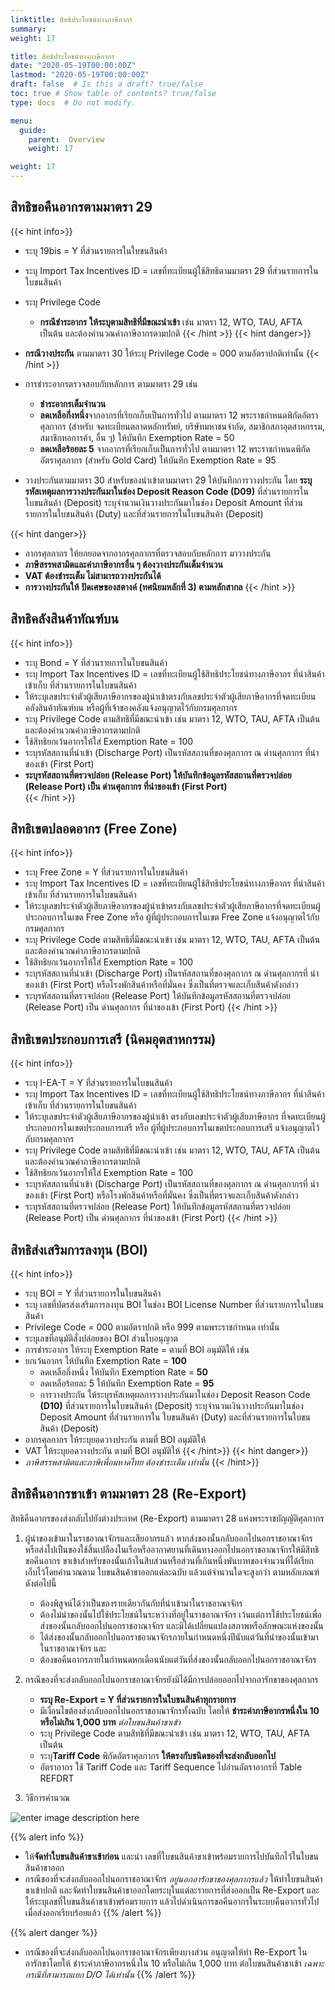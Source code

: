 ```yaml
---
linktitle: สิทธิประโยชน์ทางภาษีอากร
summary: 
weight: 17

title: สิทธิประโยชน์ทางภาษีอากร
date: "2020-05-19T00:00:00Z"
lastmod: "2020-05-19T00:00:00Z"
draft: false  # Is this a draft? true/false
toc: true # Show table of contents? true/false
type: docs  # Do not modify.

menu:
  guide:
    parent:  Overview
    weight: 17

weight: 17
---
```



## สิทธิขอคืนอากรตามมาตรา 29

{{< hint info>}}
- ระบุ 19bis = Y ที่ส่วนรายการในใบขนสินค้า
- ระบุ Import Tax Incentives ID = เลขที่ทะเบียนผู้ใช้สิทธิตามมาตรา 29 ที่ส่วนรายการในใบขนสินค้า
- ระบุ Privilege Code 
	- **กรณีชำระอากร** **ให้ระบุตามสิทธิที่มีขณะนำเข้า** เช่น มาตรา 12, WTO, TAU, AFTA  
เป็นต้น และต้องคำนวณค่าภาษีอากรตามปกติ
{{< /hint >}}
{{< hint danger>}}
- **กรณีวางประกัน** ตามมาตรา 30  ให้ระบุ Privilege Code = 000 ตามอัตราปกติเท่านั้น
{{< /hint >}}

- การชำระอากรตรวจสอบกับหลักการ ตามมาตรา 29 เช่น
   - **ชำระอากรเต็มจำนวน** 
   - **ลดเหลือกึ่งหนึ่ง**จากอากรที่เรียกเก็บเป็นการทั่วไป ตามมาตรา 12 พระราชกำหนดพิกัดอัตราศุลกากร (สำหรับ จดทะเบียนตลาดหลักทรัพย์, บริษัทมหาชนจำกัด, สมาชิกสภาอุตสาหกรรม, สมาชิกหอการค้า, อื่น ๆ) ให้บันทึก Exemption Rate = 50 
   -  **ลดเหลือร้อยละ 5** จากอากรที่เรียกเก็บเป็นการทั่วไป ตามมาตรา 12 พระราชกำหนดพิกัดอัตราศุลกากร (สำหรับ Gold Card) ให้บันทึก Exemption Rate = 95 
- วางประกันตามมาตรา 30 สำหรับของนำเข้าตามมาตรา 29  ให้บันทึกการวางประกัน โดย **ระบุรหัสเหตุผลการวางประกันมาในช่อง Deposit Reason Code (D09)**  ที่ส่วนรายการในใบขนสินค้า (Deposit)  ระบุจำนวนเงินวางประกันมาในช่อง Deposit Amount ที่ส่วนรายการในใบขนสินค้า (Duty) และที่ส่วนรายการในใบขนสินค้า (Deposit)

{{< hint danger>}}
   - อากรศุลกากร ให้ยกยอดจากอากรศุลกากรที่ตรวจสอบกับหลักการ มาวางประกัน
   - **ภาษีสรรพสามิตและค่าภาษีอากรอื่น ๆ ต้องวางประกันเต็มจำนวน**
   -  **VAT ต้องชำระเต็ม ไม่สามารถวางประกันได้**
   - **การวางประกันให้** **ปัดเศษของสตางค์ (ทศนิยมหลักที่ 3) ตามหลักสากล**
 {{< /hint >}}

## สิทธิคลังสินค้าทัณฑ์บน

{{< hint info>}}
 - ระบุ Bond = Y ที่ส่วนรายการในใบขนสินค้า
 - ระบุ Import Tax Incentives ID = เลขที่ทะเบียนผู้ใช้สิทธิประโยชน์ทางภาษีอากร ที่นำสินค้า
เข้าเก็บ ที่ส่วนรายการในใบขนสินค้า
 - ให้ระบุเลขประจำตัวผู้เสียภาษีอากรของผู้นำเข้าตรงกับเลขประจำตัวผู้เสียภาษีอากรที่จดทะเบียนคลังสินค้าทัณฑ์บน หรือผู้ที่เจ้าของคลังแจ้งอนุญาตไว้กับกรมศุลกากร
 - ระบุ Privilege Code ตามสิทธิที่มีขณะนำเข้า เช่น มาตรา 12, WTO, TAU, AFTA เป็นต้น และต้องคำนวณค่าภาษีอากรตามปกติ
 - ใช้สิทธิยกเว้นอากรให้ใส่ Exemption Rate = 100
 - ระบุรหัสสถานที่นำเข้า (Discharge Port) เป็นรหัสสถานที่ของศุลกากร ณ ด่านศุลกากร ที่นำของเข้า (First Port)
 - **ระบุรหัสสถานที่ตรวจปล่อย (Release Port) ให้บันทึกข้อมูลรหัสสถานที่ตรวจปล่อย (Release Port) เป็น ด่านศุลกากร ที่นำของเข้า (First Port)**  
{{< /hint >}}

## สิทธิเขตปลอดอากร (Free Zone)

{{< hint info>}}
 - ระบุ Free Zone = Y ที่ส่วนรายการในใบขนสินค้า
 - ระบุ Import Tax Incentives ID = เลขที่ทะเบียนผู้ใช้สิทธิประโยชน์ทางภาษีอากร ที่นำสินค้า
เข้าเก็บ ที่ส่วนรายการในใบขนสินค้า
 - ให้ระบุเลขประจำตัวผู้เสียภาษีอากรของผู้นำเข้าตรงกับเลขประจำตัวผู้เสียภาษีอากรที่จดทะเบียนผู้ประกอบการในเขต Free Zone หรือ ผู้ที่ผู้ประกอบการในเขต Free Zone แจ้งอนุญาตไว้กับกรมศุลกากร
 - ระบุ Privilege Code ตามสิทธิที่มีขณะนำเข้า เช่น มาตรา 12, WTO, TAU, AFTA เป็นต้น และต้องคำนวณค่าภาษีอากรตามปกติ
 - ใช้สิทธิยกเว้นอากรให้ใส่ Exemption Rate = 100
 - ระบุรหัสสถานที่นำเข้า (Discharge Port) เป็นรหัสสถานที่ของศุลกากร ณ ด่านศุลกากรที่
นำของเข้า (First Port) หรือโรงพักสินค้าหรือที่มั่นคง ซึ่งเป็นที่ตรวจและเก็บสินค้าดังกล่าว
 - ระบุรหัสสถานที่ตรวจปล่อย (Release Port) ให้บันทึกข้อมูลรหัสสถานที่ตรวจปล่อย (Release Port) เป็น ด่านศุลกากร ที่นำของเข้า (First Port)
  {{< /hint >}}

## สิทธิเขตประกอบการเสรี (นิคมอุตสาหกรรม)

{{< hint info>}}
 - ระบุ I-EA-T = Y ที่ส่วนรายการในใบขนสินค้า
 - ระบุ Import Tax Incentives ID = เลขที่ทะเบียนผู้ใช้สิทธิประโยชน์ทางภาษีอากร ที่นำสินค้า
เข้าเก็บ ที่ส่วนรายการในใบขนสินค้า
 - ให้ระบุเลขประจำตัวผู้เสียภาษีอากรของผู้นำเข้า ตรงกับเลขประจำตัวผู้เสียภาษีอากร ที่จดทะเบียนผู้ประกอบการในเขตประกอบการเสรี หรือ ผู้ที่ผู้ประกอบการในเขตประกอบการเสรี แจ้งอนุญาตไว้กับกรมศุลกากร
 - ระบุ Privilege Code ตามสิทธิที่มีขณะนำเข้า เช่น มาตรา 12, WTO, TAU, AFTA เป็นต้น และต้องคำนวณค่าภาษีอากรตามปกติ
 - ใช้สิทธิยกเว้นอากรให้ใส่ Exemption Rate = 100
 - ระบุรหัสสถานที่นำเข้า (Discharge Port) เป็นรหัสสถานที่ของศุลกากร ณ ด่านศุลกากรที่
นำของเข้า (First Port) หรือโรงพักสินค้าหรือที่มั่นคง ซึ่งเป็นที่ตรวจและเก็บสินค้าดังกล่าว
 - ระบุรหัสสถานที่ตรวจปล่อย (Release Port) ให้บันทึกข้อมูลรหัสสถานที่ตรวจปล่อย (Release Port) เป็น ด่านศุลกากร ที่นำของเข้า (First Port)
 {{< /hint >}}

## สิทธิส่งเสริมการลงทุน (BOI)

{{< hint info>}}
- ระบุ BOI = Y ที่ส่วนรายการในใบขนสินค้า
- ระบุ เลขที่บัตรส่งเสริมการลงทุน BOI ในช่อง BOI License Number ที่ส่วนรายการในใบขนสินค้า
- Privilege Code = 000 ตามอัตราปกติ หรือ 999 ตามพระราชกำหนด เท่านั้น
- ระบุเลขที่อนุมัติสั่งปล่อยของ BOI ส่วนใบอนุญาต 
- การชำระอากร ให้ระบุ Exemption Rate = ตามที่ BOI อนุมัติให้ เช่น
- ยกเว้นอากร ให้บันทึก Exemption Rate = **100**
	- ลดเหลือกึ่งหนึ่ง ให้บันทึก Exemption Rate = **50** 
	- ลดเหลือร้อยละ 5 ให้บันทึก Exemption Rate = **95**
	- การวางประกัน ให้ระบุรหัสเหตุผลการวางประกันมาในช่อง Deposit Reason Code **(D10)** ที่ส่วนรายการในใบขนสินค้า (Deposit)  ระบุจำนวนเงินวางประกันมาในช่อง Deposit Amount ที่ส่วนรายการใน  ใบขนสินค้า (Duty) และที่ส่วนรายการในใบขนสินค้า (Deposit)
- อากรศุลกากร ให้ระบุยอดวางประกัน ตามที่ BOI อนุมัติให้ 
- VAT ให้ระบุยอดวางประกัน ตามที่ BOI อนุมัติให้
{{< /hint>}}
{{< hint danger>}}
-  *ภาษีสรรพสามิตและภาษีเพื่อมหาดไทย ต้องชำระเต็ม เท่านั้น*
{{< /hint>}}

 
## สิทธิคืนอากรขาเข้า ตามมาตรา 28  (Re-Export)

สิทธิคืนอากรของส่งกลับไปยังต่างประเทศ (Re-Export) ตามมาตรา  28 แห่งพระราชบัญญัติศุลกากร 

1. ผู้นำของเข้ามาในราชอาณาจักรและเสียอากรแล้ว หากส่งของนั้นกลับออกไปนอกราชอาณาจักร หรือส่งไปเป็นของใช้สิ้นเปลืองในเรือหรืออากาศยานที่เดินทางออกไปนอกราชอาณาจักรให้มีสิทธิขอคืนอากร
ขาเข้าสำหรับของนั้นเก้าในสิบส่วนหรือส่วนที่เกินหนึ่งพันบาทของจำนวนที่ได้เรียกเก็บไว้โดยคำนวณตาม
ใบขนสินค้าขาออกแต่ละฉบับ แล้วแต่จำนวนใดจะสูงกว่า ตามหลักเกณฑ์ดังต่อไปนี้
	- ต้องพิสูจน์ได้ว่าเป็นของรายเดียวกันกับที่นำเข้ามาในราชอาณาจักร
	- ต้องไม่นำของนั้นไปใช้ประโยชน์ในระหว่างที่อยู่ในราชอาณาจักร เว้นแต่การใช้ประโยชน์เพื่อส่งของนั้นกลับออกไปนอกราชอาณาจักร และมิได้เปลี่ยนแปลงสภาพหรือลักษณะแห่งของนั้น
	- ได้ส่งของนั้นกลับออกไปนอกราชอาณาจักรภายในกำหนดหนึ่งปีนับแต่วันที่นำของนั้นเข้ามาในราชอาณาจักร และ
	- ต้องขอคืนอากรภายในกำหนดหกเดือนนับแต่วันที่ส่งของนั้นกลับออกไปนอกราชอาณาจักร
2. กรณีของที่จะส่งกลับออกไปนอกราชอาณาจักรยังมิได้มีการปล่อยออกไปจากอารักขาของศุลกากร 
	- **ระบุ Re-Export  = Y ที่ส่วนรายการในใบขนสินค้าทุกรายการ**
	- มีเงื่อนไขต้องส่งกลับออกไปนอกราชอาณาจักรทั้งฉบับ โดยให้ **ชำระค่าภาษีอากรหนึ่งใน 10 หรือไม่เกิน 1,000 บาท** _ต่อใบขนสินค้าขาเข้า_
	- ระบุ Privilege Code ตามสิทธิที่มีขณะนำเข้า เช่น มาตรา 12, WTO, TAU, AFTA เป็นต้น
	- ระบุ**Tariff Code** พิกัดอัตราศุลกากร **ให้ตรงกับชนิดของที่จะส่งกลับออกไป**
	- อัตราอากร ใช้ Tariff Code และ Tariff Sequence ไปอ่านอัตราอากรที่ Table REFDRT

3. วิธีการคำนวณ
   
![enter image description here](https://github.com/yosarawut/KnowledgeCenter/raw/master/img/e-Import-105-2.png)

{{% alert info %}}
- ให้**จัดทำใบขนสินค้าขาเข้าก่อน** และนำ เลขที่ใบขนสินค้าขาเข้าพร้อมรายการไปบันทึกไว้ในใบขนสินค้าขาออก
- กรณีของที่จะส่งกลับออกไปนอกราชอาณาจักร  *อยู่นอกอารักขาของศุลกากรแล้ว* ให้ทำใบขนสินค้าขาเข้าปกติ และจัดทำใบขนสินค้าขาออกโดยระบุในแต่ละรายการที่ส่งออกเป็น Re-Export  และให้ระบุเลขที่ใบขนสินค้าขาเข้าพร้อมรายการ   แล้วไปดำเนินการขอคืนอากรในระบบคืนอากรทั่วไปเมื่อส่งออกเรียบร้อยแล้ว
{{% /alert %}}

{{% alert danger %}}
- กรณีของที่จะส่งกลับออกไปนอกราชอาณาจักรเพียงบางส่วน อนุญาตให้ทำ Re-Export ในอารักขาโดยให้ ชำระค่าภาษีอากรหนึ่งใน 10 หรือไม่เกิน 1,000 บาท ต่อใบขนสินค้าขาเข้า  *เฉพาะกรณีที่สามารถแยก D/O ได้เท่านั้น*
{{% /alert %}}


